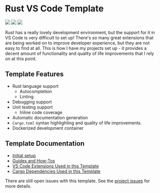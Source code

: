 # Rust VS Code Template

<img src="https://img.shields.io/badge/license-MIT-green" />
<img src="https://img.shields.io/badge/rust-1.60-blue" />
<img src="https://img.shields.io/badge/platform-linux-lightgrey" />

Rust has a really lovely development environment, but the support for it in VS Code is very difficult to set up! There's so many great extensions that are being worked on to improve developer experience, but they are not easy to find at all. This is how I have my projects set up - it provides a decent amount of functionality and quality of life improvements that I rely on at this point.

## Template Features

* Rust language support
  * Autocompletion
  * Linting
* Debugging support
* Unit testing support
  * Inline code coverage
* Automatic documentation generation
* `Cargo.toml` syntax highlighting and quality of life improvements.
* Dockerized development container

## Template Documentation

* [Initial setup](doc/InitialSetup.md)
* [Guides and How-Tos](doc/GuidesAndHowTos.md)
* [VS Code Extensions Used in this Template](doc/VSCodeExtensions.md)
* [Cargo Dependencies Used in this Template](doc/CargoDependencies.md)

There are still open issues with this template. See the [project issues](https://github.com/sophie-katz/rust-vscode-template/issues) for more details.
